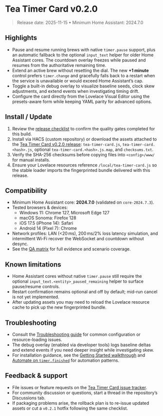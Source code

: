 # Tea Timer Card v0.2.0

> Release date: 2025-11-15 • Minimum Home Assistant: 2024.7.0

## Highlights

- Pause and resume running brews with native `timer.pause` support, plus an automatic fallback to the optional
  `input_text` helper for older Home Assistant cores. The countdown overlay freezes while paused and resumes from the
  authoritative remaining time.
- Extend an active brew without resetting the dial. The new **+1 minute** control prefers `timer.change` and gracefully
  falls back to a restart when the service is unavailable or would exceed Home Assistant’s cap.
- Toggle a built-in debug overlay to visualize baseline seeds, clock skew adjustments, and extend events when
  investigating timing drift.
- Configure the card directly from the Lovelace Visual Editor using the presets-aware form while keeping YAML parity for
  advanced options.

## Install / Update

1. Review the [release checklist](../release-checklist.md) to confirm the quality gates completed for this build.
2. Install via HACS (custom repository) or download the assets attached to the
   [Tea Timer Card v0.2.0 release](https://github.com/sharwell/ha-tea-timer/releases/tag/v0.2.0):
   `tea-timer-card.js`, `tea-timer-card.<hash>.js`, optional `tea-timer-card.<hash>.js.map`, and `checksums.txt`.
3. Verify the SHA-256 checksums before copying files into `<config>/www/` for manual installs.
4. Ensure your Lovelace resources reference `/local/tea-timer-card.js` so the stable loader imports the fingerprinted
   bundle delivered with this release.

## Compatibility

- Minimum Home Assistant core: **2024.7.0** (validated on `core-2024.7.3`).
- Tested browsers & devices:
  - Windows 11: Chrome 127, Microsoft Edge 127
  - macOS Sonoma: Firefox 128
  - iOS 17.5 (iPhone 14): Safari
  - Android 14 (Pixel 7): Chrome
- Network profiles: LAN (<20 ms), 200 ms/2% loss latency simulation, and intermittent Wi-Fi recover the WebSocket and
  countdown without desync.
- See the [QA matrix](../qa-matrix.md) for full evidence and scenario coverage.

## Known limitations

- Home Assistant cores without native `timer.pause` still require the optional `input_text.<entity>_paused_remaining`
  helper to surface pause/resume controls.
- Restart confirmation remains optional and off by default; mid-run cancel is not yet implemented.
- After updating assets you may need to reload the Lovelace resource cache to pick up the new fingerprinted bundle.

## Troubleshooting

- Consult the [Troubleshooting guide](../troubleshooting.md) for common configuration or resource-loading issues.
- The debug overlay (enabled via developer tools) logs baseline deltas and extend events if you need deeper insight while
  investigating skew.
- For installation guidance, see the [Getting Started walkthrough](../getting-started.md) and
  [Automate on `timer.finished`](../automations/finished.md) for automation patterns.

## Feedback & support

- File issues or feature requests on the [Tea Timer Card issue tracker](https://github.com/sharwell/ha-tea-timer/issues).
- For community discussion or questions, start a thread in the repository’s Discussions tab.
- If packaging problems arise, the rollback plan is to re-issue updated assets or cut a `v0.2.1` hotfix following the same
  checklist.
